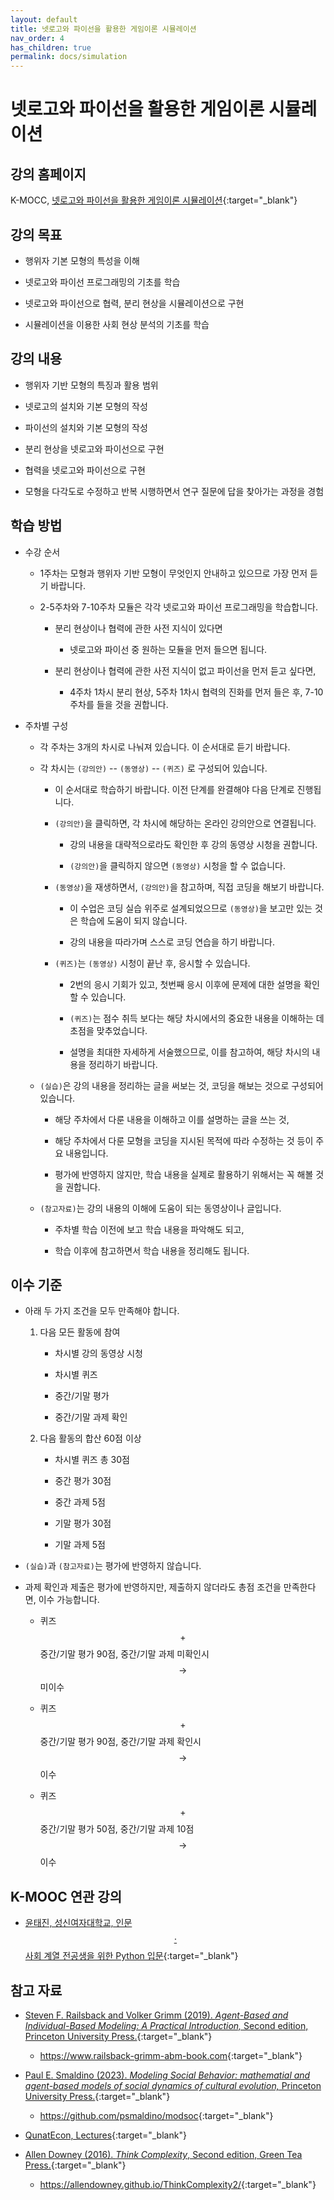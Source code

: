 ```yaml
---
layout: default
title: 넷로고와 파이선을 활용한 게임이론 시뮬레이션
nav_order: 4
has_children: true
permalink: docs/simulation
---
```


# 넷로고와 파이선을 활용한 게임이론 시뮬레이션

## 강의 홈페이지

K-MOCC, [넷로고와 파이선을 활용한 게임이론 시뮬레이션](https://www.kmooc.kr/view/course/detail/10298){:target="_blank"}

## 강의 목표

- 행위자 기본 모형의 특성을 이해

- 넷로고와 파이선 프로그래밍의 기초를 학습

- 넷로고와 파이선으로 협력, 분리 현상을 시뮬레이션으로 구현

- 시뮬레이션을 이용한 사회 현상 분석의 기초를 학습

## 강의 내용

- 행위자 기반 모형의 특징과 활용 범위

- 넷로고의 설치와 기본 모형의 작성

- 파이선의 설치와 기본 모형의 작성

- 분리 현상을 넷로고와 파이선으로 구현

- 협력을 넷로고와 파이선으로 구현

- 모형을 다각도로 수정하고 반복 시행하면서 연구 질문에 답을 찾아가는 과정을 경험

## 학습 방법

- 수강 순서

  - 1주차는 모형과 행위자 기반 모형이 무엇인지 안내하고 있으므로 가장 먼저 듣기 바랍니다.
  
  - 2-5주차와 7-10주차 모듈은 각각 넷로고와 파이선 프로그래밍을 학습합니다.

    - 분리 현상이나 협력에 관한 사전 지식이 있다면
	
      - 넷로고와 파이선 중 원하는 모듈을 먼저 들으면 됩니다.

    - 분리 현상이나 협력에 관한 사전 지식이 없고 파이선을 먼저 듣고 싶다면, 
	
      - 4주차 1차시 분리 현상, 5주차 1차시 협력의 진화를 먼저 들은 후, 7-10주차를 들을 것을 권합니다.
	
- 주차별 구성

  - 각 주차는 3개의 차시로 나눠져 있습니다. 이 순서대로 듣기 바랍니다.
  
  - 각 차시는 `(강의안)` -- `(동영상)`  -- `(퀴즈)` 로 구성되어 있습니다. 

    - 이 순서대로 학습하기 바랍니다. 이전 단계를 완결해야 다음 단계로 진행됩니다.
	
    - `(강의안)`을 클릭하면, 각 차시에 해당하는 온라인 강의안으로 연결됩니다. 
	
      - 강의 내용을 대략적으로라도 확인한 후 강의 동영상 시청을 권합니다.
	  
      - `(강의안)`을 클릭하지 않으면 `(동영상)` 시청을 할 수 없습니다.

    - `(동영상)`을 재생하면서, `(강의안)`을 참고하며, 직접 코딩을 해보기 바랍니다.
	
      - 이 수업은 코딩 실습 위주로 설계되었으므로 `(동영상)`을 보고만 있는 것은 학습에 도움이 되지 않습니다.
	  
      - 강의 내용을 따라가며 스스로 코딩 연습을 하기 바랍니다.

    - `(퀴즈)`는 `(동영상)` 시청이 끝난 후, 응시할 수 있습니다.
	
      - 2번의 응시 기회가 있고, 첫번째 응시 이후에 문제에 대한 설명을 확인할 수 있습니다.
	  
      - `(퀴즈)`는 점수 취득 보다는 해당 차시에서의 중요한 내용을 이해하는 데 초점을 맞추었습니다.
	  
      - 설명을 최대한 자세하게 서술했으므로, 이를 참고하여, 해당 차시의 내용을 정리하기 바랍니다.

  - `(실습)`은 강의 내용을 정리하는 글을 써보는 것, 코딩을 해보는 것으로 구성되어 있습니다. 

      - 해당 주차에서 다룬 내용을 이해하고 이를 설명하는 글을 쓰는 것,      

      - 해당 주차에서 다룬 모형을 코딩을 지시된 목적에 따라 수정하는 것 등이 주요 내용입니다.
	  
      - 평가에 반영하지 않지만, 학습 내용을 실제로 활용하기 위해서는 꼭 해볼 것을 권합니다.

  - `(참고자료)`는 강의 내용의 이해에 도움이 되는 동영상이나 글입니다. 

      - 주차별 학습 이전에 보고 학습 내용을 파악해도 되고,
	  
      - 학습 이후에 참고하면서 학습 내용을 정리해도 됩니다.	  

## 이수 기준

- 아래 두 가지 조건을 모두 만족해야 합니다.

  1. 다음 모든 활동에 참여

     - 차시별 강의 동영상 시청

     - 차시별 퀴즈

     - 중간/기말 평가

     - 중간/기말 과제 확인

  2. 다음 활동의 합산 60점 이상

     - 차시별 퀴즈 총 30점

     - 중간 평가 30점
	 
     - 중간 과제 5점	 
	 
     - 기말 평가 30점

     - 기말 과제 5점

- `(실습)`과 `(참고자료)`는 평가에 반영하지 않습니다. 

- 과제 확인과 제출은 평가에 반영하지만, 제출하지 않더라도 총점 조건을 만족한다면, 이수 가능합니다.

  - 퀴즈 $$+$$ 중간/기말 평가 90점, 중간/기말 과제 미확인시 $$\rightarrow$$ 미이수
  
  - 퀴즈 $$+$$ 중간/기말 평가 90점, 중간/기말 과제 확인시 $$\rightarrow$$ 이수

  - 퀴즈 $$+$$ 중간/기말 평가 50점, 중간/기말 과제 10점  $$\rightarrow$$ 이수

<!-- ## 선수 과목




## 준비 사항


 -->

## K-MOOC 연관 강의

- [윤태진, 성신여자대학교, 인문$$\cdot$$사회 계열 전공생을 위한 Python 입문](https://www.kmooc.kr/view/course/detail/11452){:target="_blank"}

## 참고 자료

- [Steven F. Railsback and Volker Grimm (2019). *Agent-Based and Individual-Based Modeling: A Practical Introduction,* Second edition, Princeton University Press.](https://press.princeton.edu/books/hardcover/9780691190822/agent-based-and-individual-based-modeling){:target="_blank"}

  - <https://www.railsback-grimm-abm-book.com>{:target="_blank"}

- [Paul E. Smaldino (2023). *Modeling Social Behavior: mathematial and agent-based models of social dynamics of cultural evolution,* Princeton University Press.](https://press.princeton.edu/books/paperback/9780691224145/modeling-social-behavior){:target="_blank"}

  - <https://github.com/psmaldino/modsoc>{:target="_blank"}
  
- [QunatEcon, Lectures](https://quantecon.org/lectures/){:target="_blank"}  
  
- [Allen Downey (2016). *Think Complexity*, Second edition, Green Tea Press.](https://greenteapress.com/wp/think-complexity-2e/){:target="_blank"}  

  - <https://allendowney.github.io/ThinkComplexity2/>{:target="_blank"}